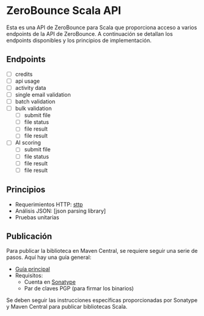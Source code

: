 # ZeroBounce Scala API

Esta es una API de ZeroBounce para Scala que proporciona acceso a varios endpoints de la API de ZeroBounce. A continuación se detallan los endpoints disponibles y los principios de implementación.

## Endpoints
- [ ] credits
- [ ] api usage
- [ ] activity data
- [ ] single email validation
- [ ] batch validation
- [ ] bulk validation
  - [ ] submit file
  - [ ] file status
  - [ ] file result
  - [ ] file result
- [ ] AI scoring
  - [ ] submit file
  - [ ] file status
  - [ ] file result
  - [ ] file result

## Principios
- Requerimientos HTTP: [sttp](https://sttp.softwaremill.com/en/stable/)
- Análisis JSON: [json parsing library]
- Pruebas unitarias

## Publicación

Para publicar la biblioteca en Maven Central, se requiere seguir una serie de pasos. Aquí hay una guía general:

- [Guía principal](https://docs.scala-lang.org/overviews/contributors/index.html)
- Requisitos:
  - Cuenta en [Sonatype](https://central.sonatype.org/)
  - Par de claves PGP (para firmar los binarios)

Se deben seguir las instrucciones específicas proporcionadas por Sonatype y Maven Central para publicar bibliotecas Scala.